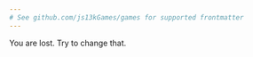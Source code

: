 ```yaml
---
# See github.com/js13kGames/games for supported frontmatter
---
```

You are lost. Try to change that.
